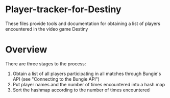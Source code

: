 # Player-tracker-for-Destiny
These files provide tools and documentation for obtaining a list of players encountered in the video game Destiny


# Overview
There are three stages to the process:
1. Obtain a list of all players participating in all matches through Bungie's API (see "Connecting to the Bungie API")
2. Put player names and the number of times encountered into a hash map
3. Sort the hashmap according to the number of times encountered

